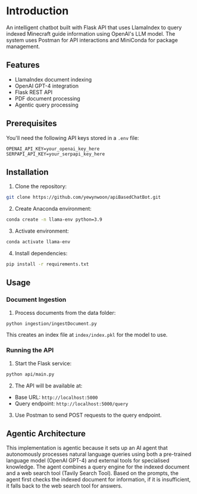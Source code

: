 # Introduction

An intelligent chatbot built with Flask API that uses LlamaIndex to query indexed Minecraft guide information using OpenAI's LLM model. The system uses Postman for API interactions and MiniConda for package management.

## Features

- LlamaIndex document indexing
- OpenAI GPT-4 integration
- Flask REST API
- PDF document processing
- Agentic query processing

## Prerequisites

You'll need the following API keys stored in a `.env` file:

```plaintext
OPENAI_API_KEY=your_openai_key_here
SERPAPI_API_KEY=your_serpapi_key_here
```

## Installation

1. Clone the repository:
```bash
git clone https://github.com/yewynwoon/apiBasedChatBot.git
```

2. Create Anaconda environment:
```bash
conda create -n llama-env python=3.9
```

3. Activate environment:
```bash
conda activate llama-env
```

4. Install dependencies:
```bash
pip install -r requirements.txt
```

## Usage

### Document Ingestion

1. Process documents from the data folder:
```bash
python ingestion/ingestDocument.py
```
This creates an index file at `index/index.pkl` for the model to use.

### Running the API

1. Start the Flask service:
```bash
python api/main.py
```

2. The API will be available at:
- Base URL: `http://localhost:5000`
- Query endpoint: `http://localhost:5000/query`

3. Use Postman to send POST requests to the query endpoint.

## Agentic Architecture

This implementation is agentic because it sets up an AI agent that autonomously processes natural language queries using both a pre-trained language model (OpenAI GPT-4) and external tools for specialised knowledge. The agent combines a query engine for the indexed document and a web search tool (Tavily Search Tool). Based on the prompts, the agent first checks the indexed document for information, if it is insufficient, it falls back to the web search tool for answers.